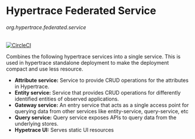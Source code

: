 # Hypertrace Federated Service
###### org.hypertrace.federated.service

[![CircleCI](https://circleci.com/gh/hypertrace/hypertrace-federated-service.svg?style=svg)](https://circleci.com/gh/hypertrace/hypertrace-federated-service)

Combines the following hypertrace services into a single service. This is used in hypertrace standalone deployment to make the deployment compact and use less resource.
- **Attribute service:** Service to provide CRUD operations for the attributes in Hypertrace.
- **Entity service:** Service that provides CRUD operations for differently identified entities of observed applications.
- **Gateway service:** An entry service that acts as a single access point for querying data from other services like entity-service, query-service, etc
- **Query service:** Query service exposes APIs to query data from the underlying stores. 
- **Hypetrace UI:** Serves static UI resources 
